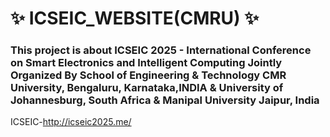 # ✨ ICSEIC_WEBSITE(CMRU) ✨

### This project is about ICSEIC 2025 - International Conference on Smart Electronics and Intelligent Computing Jointly Organized By School of Engineering & Technology CMR University, Bengaluru, Karnataka,INDIA & University of Johannesburg, South Africa & Manipal University Jaipur, India

 ICSEIC-http://icseic2025.me/
 

    
